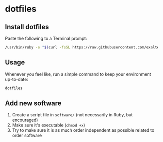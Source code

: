 dotfiles
========

## Install dotfiles

Paste the following to a Terminal prompt:

```bash
/usr/bin/ruby -e "$(curl -fsSL https://raw.githubusercontent.com/exalted/dotfiles/master/install)"
```

## Usage

Whenever you feel like, run a simple command to keep your environment up-to-date:

```bash
dotfiles
```

## Add new software

1. Create a script file in `software/` (not necessarily in Ruby, but encouraged)
2. Make sure it's executable (`chmod +x`)
3. Try to make sure it is as much order independent as possible related to order software
